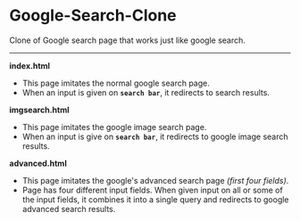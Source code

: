 # Google-Search-Clone
Clone of Google search page that works just like google search.

---
__index.html__
- This page imitates the normal google search page. 
- When an input is given on __`search bar`__, it redirects to search results.

__imgsearch.html__
- This page imitates the google image search page.
- When an input is give on __`search bar`__, it redirects to google image search results. 

__advanced.html__
- This page imitates the google's advanced search page _(first four fields)_.
- Page has four different input fields. When given input on all or some of the input fields, it combines it into a single query and redirects to google advanced search results. 
